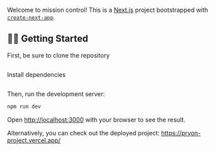 Welcome to mission control! This is a [Next.js](https://nextjs.org/) project bootstrapped with [`create-next-app`](https://github.com/vercel/next.js/tree/canary/packages/create-next-app).

## 🧑‍🚀 Getting Started

First, be sure to clone the repository

```gh repo clone domassaro/pryon-project

```

Install dependencies

```npm install

```

Then, run the development server:

```bash
npm run dev
```

Open [http://localhost:3000](http://localhost:3000) with your browser to see the result.

Alternatively, you can check out the deployed project: https://pryon-project.vercel.app/
